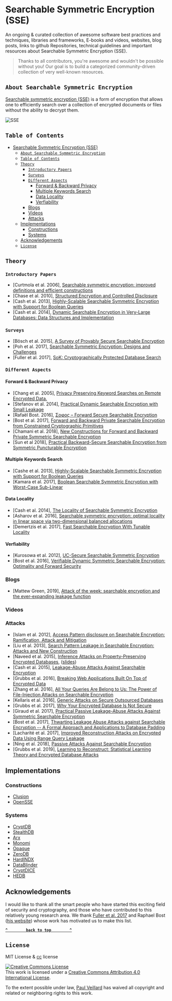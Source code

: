 #  Searchable Symmetric Encryption (SSE)

An ongoing & curated collection of awesome software best practices and techniques, libraries and frameworks, E-books and videos, websites, blog posts, links to github Repositories, technical guidelines and important resources about Searchable Symmetric Encryption (SSE).
> Thanks to all contributors, you're awesome and wouldn't be possible without you! Our goal is to build a categorized community-driven collection of very well-known resources.

## `About Searchable Symmetric Encryption`

[Searchable symmetric encryption (SSE)](https://en.wikipedia.org/wiki/Searchable_symmetric_encryption) is a form of encryption that allows one to efficiently search over a collection of encrypted documents or files without the ability to decrypt them.

![SSE](https://github.com/paulveillard/cybersecurity-searchable-symmetric-encryption/blob/main/img/SSE.jpg)

## `Table of Contents`

- [Searchable Symmetric Encryption (SSE)](#searchable-symmetric-encryption-sse)
	- [`About Searchable Symmetric Encryption`](#about-searchable-symmetric-encryption)
	- [`Table of Contents`](#table-of-contents)
	- [`Theory`](#theory)
		- [`Introductory Papers`](#introductory-papers)
		- [`Surveys`](#surveys)
		- [`Different Aspects`](#different-aspects)
			- [Forward \& Backward Privacy](#forward--backward-privacy)
			- [Multiple Keywords Search](#multiple-keywords-search)
			- [Data Locality](#data-locality)
			- [Verfiability](#verfiability)
		- [Blogs](#blogs)
		- [Videos](#videos)
		- [Attacks](#attacks)
	- [Implementations](#implementations)
		- [Constructions](#constructions)
		- [Systems](#systems)
	- [Acknowledgements](#acknowledgements)
	- [`License`](#license)


## `Theory`

### `Introductory Papers`

- [Curtmola et al. 2006], [Searchable symmetric encryption: improved definitions and efficient constructions](https://eprint.iacr.org/2006/210.pdf)
- [Chase et al. 2010], [Structured Encryption and Controlled Disclosure](https://www.iacr.org/archive/asiacrypt2010/6477581/6477581.pdf)
- [Cash et al. 2013], [Highly-Scalable Searchable Symmetric Encryption with Support for Boolean Queries](https://eprint.iacr.org/2013/169.pdf)
- [Cash et al. 2014], [Dynamic Searchable Encryption in Very-Large Databases: Data Structures and Implementation](https://eprint.iacr.org/2014/853.pdf)

### `Surveys`

- [Bösch et al. 2015], [A Survey of Provably Secure Searchable Encryption](https://dl.acm.org/citation.cfm?id=2636328)
- [Poh et al. 2017], [Searchable Symmetric Encryption: Designs and Challenges](https://dl.acm.org/citation.cfm?id=3064005)
- [Fuller et al. 2017], [SoK: Cryptographically Protected Database Search](https://arxiv.org/abs/1703.02014)

### `Different Aspects`
#### Forward & Backward Privacy
- [Chang et al. 2005], [Privacy Preserving Keyword Searches on Remote Encrypted Data.](https://pdfs.semanticscholar.org/62b0/603324e12755abeba2602ffdecb23937e7e0.pdf)
- [Stefanov et al. 2014], [Practical Dynamic Searchable Encryption with Small Leakage](https://eprint.iacr.org/2013/832.pdf)
- [Rafaël Bost. 2016], [Σoφoς – Forward Secure Searchable Encryption](https://eprint.iacr.org/2016/728.pdf)
- [Bost et al. 2017], [Forward and Backward Private Searchable Encryption from Constrained Cryptographic Primitives](https://eprint.iacr.org/2017/805.pdf)
- [Chamani et al. 2018], [New Constructions for Forward and Backward Private
Symmetric Searchable Encryption](http://home.cse.ust.hk/~jgc/Index_files/New-Constructions-for-Forward-and-Backward-Private-Symmetric-Searchable-Encryption.pdf)
- [Sun et al 2018], [Practical Backward-Secure Searchable Encryption from Symmetric Puncturable Encryption](https://dl.acm.org/citation.cfm?id=3243782)


#### Multiple Keywords Search
- [Cashe et al. 2013], [Highly-Scalable Searchable Symmetric Encryption with Support for Boolean Queries](https://eprint.iacr.org/2013/169.pdf)
- [Kamara et al. 2017], [Boolean Searchable Symmetric Encryption with Worst-Case Sub-Linear](https://eprint.iacr.org/2017/126.pdf)

#### Data Locality
- [Cash et al. 2014], [The Locality of Searchable Symmetric Encryption](https://www.iacr.org/archive/eurocrypt2014/84410155/84410155.pdf)
- [Asharov et al. 2016], [Searchable symmetric encryption: optimal locality in linear space via two-dimensional balanced allocations](https://eprint.iacr.org/2016/251)
- [Demertzis et al. 2017], [Fast Searchable Encryption With Tunable Locality](https://dl.acm.org/doi/10.1145/3035918.3064057)

#### Verfiability
- [Kurosowa et al. 2012], [UC-Secure Searchable Symmetric Encryption](https://ifca.ai/pub/fc12/73970279.pdf)
- [Bost et al. 2016], [Verifiable Dynamic Symmetric Searchable Encryption: Optimality and Forward Security](https://eprint.iacr.org/2016/062)

### Blogs
- [Mattew Green, 2019],  [Attack of the week: searchable encryption and the ever-expanding leakage function](https://blog.cryptographyengineering.com/2019/02/11/attack-of-the-week-searchable-encryption-and-the-ever-expanding-leakage-function/)


### Videos


### Attacks

- [Islam et al. 2012], [Access Pattern disclosure on Searchable Encryption: Ramification, Attack and Mitigation](http://wp.internetsociety.org/ndss/wp-content/uploads/sites/25/2017/09/06_1.pdf)
- [Liu et al. 2013], [Search Pattern Leakage in Searchable Encryption: Attacks and New Construction](https://eprint.iacr.org/2013/163.pdf)
- [Naveed et al. 2015], [Inference Attacks on Property-Preserving Encrypted Databases](https://cs.brown.edu/~seny/pubs/edb.pdf), ([slides](https://rwc.iacr.org/2016/Slides/rwc16-wright.pdf))
- [Cash et al. 2015], [Leakage-Abuse Attacks Against Searchable Encryption](https://eprint.iacr.org/2016/718)
- [Grubbs et al. 2016], [Breaking Web Applications Built On Top of Encrypted Data](https://eprint.iacr.org/2016/920)
- [Zhang et al. 2016], [All Your Queries Are Belong to Us: The Power of File-Injection Attacks on Searchable Encryption](https://eprint.iacr.org/2016/172)
- [Kellaris et al. 2016], [Generic Attacks on Secure Outsourced Databases](https://scholar.harvard.edu/files/gkellaris/files/genericattacks.pdf)
- [Grubbs et al. 2017], [Why Your Encrypted Database Is Not Secure](https://eprint.iacr.org/2017/468.pdf)
- [Giraud et al. 2017], [Practical Passive Leakage-Abuse Attacks Against Symmetric Searchable Encryption](https://eprint.iacr.org/2017/046.pdf)
- [Bost et al. 2017], [Thwarting Leakage Abuse Attacks against Searchable Encryption -- A Formal Approach and Applications to Database Padding](https://eprint.iacr.org/2017/1060)
- [Lacharité et al. 2017], [Improved Reconstruction Attacks on Encrypted Data Using Range Query Leakage](https://eprint.iacr.org/2017/701)
- [Ning et al. 2018], [Passive Attacks Against Searchable Encryption](https://ieeexplore.ieee.org/abstract/document/8443434/)
- [Grubbs et al. 2019], [Learning to Reconstruct: Statistical Learning Theory and Encrypted Database Attacks](https://eprint.iacr.org/2019/011.pdf)



## Implementations

### Constructions
- [Clusion](https://github.com/encryptedsystems/Clusion)
- [OpenSSE](https://opensse.github.io/)

### Systems

- [CryptDB](https://css.csail.mit.edu/cryptdb/)
- [StealthDB](https://github.com/cryptograph/stealthdb)
- [Arx](https://eprint.iacr.org/2016/591.pdf)
- [Monomi](https://dspace.mit.edu/bitstream/handle/1721.1/87023/tu-monomi-cr-vldb13.pdf?sequence=1&isAllowed=y)
- [Opaque](https://www.usenix.org/conference/nsdi17/technical-sessions/presentation/zheng)
- [ZeroDB](https://github.com/zerodb/zerodb)
- [HardINDX](https://link.springer.com/chapter/10.1007/978-3-319-61176-1_22)
- [DataBlinder](https://dl.acm.org/doi/10.1145/3366626.3368132)
- [CryptDICE](https://www.sciencedirect.com/science/article/abs/pii/S0306437920301289)
- [HEDB](https://github.com/SJTU-IPADS/HEDB)

## Acknowledgements
I would like to thank all the smart people who have started this exciting field of security and cryptography, and those who have contributed to this relatively young research area. We thank [Fuller et al. 2017](https://arxiv.org/abs/1703.02014) and Raphael Bost ([his website](https://raphael.bost.fyi/se_references/)) whose work has motivated us to make this list.




**[`^        back to top        ^`](#)**

## `License`
MIT License & [cc](https://creativecommons.org/licenses/by/4.0/) license

<a rel="license" href="http://creativecommons.org/licenses/by/4.0/"><img alt="Creative Commons License" style="border-width:0" src="https://i.creativecommons.org/l/by/4.0/88x31.png" /></a><br />This work is licensed under a <a rel="license" href="http://creativecommons.org/licenses/by/4.0/">Creative Commons Attribution 4.0 International License</a>.

To the extent possible under law, [Paul Veillard](https://github.com/paulveillard/) has waived all copyright and related or neighboring rights to this work.
